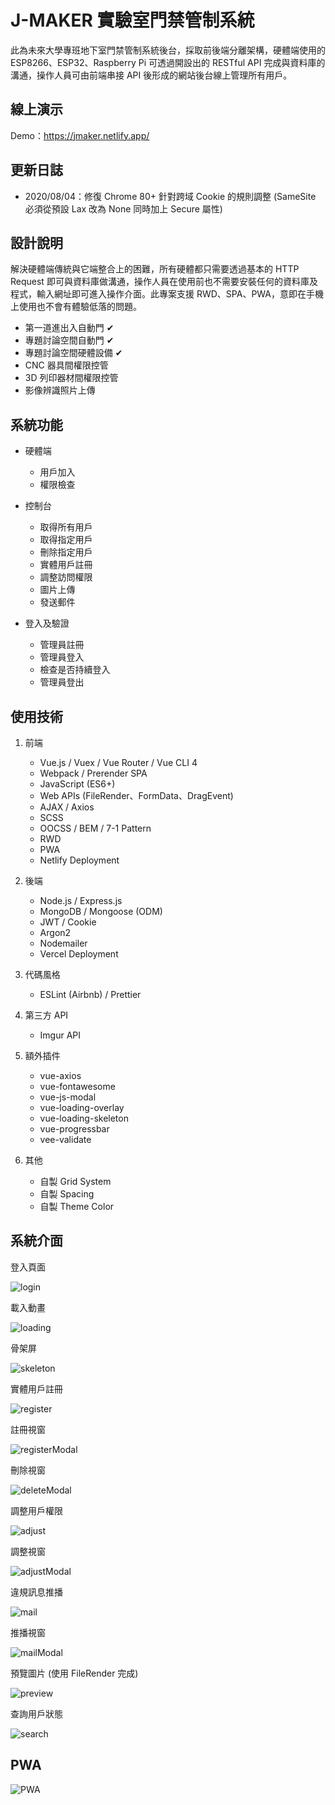 # J-MAKER 實驗室門禁管制系統

此為未來大學專班地下室門禁管制系統後台，採取前後端分離架構，硬體端使用的 ESP8266、ESP32、Raspberry Pi 可透過開設出的 RESTful API 完成與資料庫的溝通，操作人員可由前端串接 API 後形成的網站後台線上管理所有用戶。

## 線上演示

Demo：https://jmaker.netlify.app/

## 更新日誌

- 2020/08/04：修復 Chrome 80+ 針對跨域 Cookie 的規則調整 (SameSite 必須從預設 Lax 改為 None 同時加上 Secure 屬性)

## 設計說明

解決硬體端傳統與它端整合上的困難，所有硬體都只需要透過基本的 HTTP Request 即可與資料庫做溝通，操作人員在使用前也不需要安裝任何的資料庫及程式，輸入網址即可進入操作介面。此專案支援 RWD、SPA、PWA，意即在手機上使用也不會有體驗低落的問題。

- 第一道進出入自動門 ✔
- 專題討論空間自動門 ✔
- 專題討論空間硬體設備 ✔
- CNC 器具間權限控管
- 3D 列印器材間權限控管
- 影像辨識照片上傳

## 系統功能

- 硬體端

  - 用戶加入
  - 權限檢查

- 控制台

  - 取得所有用戶
  - 取得指定用戶
  - 刪除指定用戶
  - 實體用戶註冊
  - 調整訪問權限
  - 圖片上傳
  - 發送郵件

- 登入及驗證

  - 管理員註冊
  - 管理員登入
  - 檢查是否持續登入
  - 管理員登出

## 使用技術

1. 前端

   - Vue.js / Vuex / Vue Router / Vue CLI 4
   - Webpack / Prerender SPA
   - JavaScript (ES6+)
   - Web APIs (FileRender、FormData、DragEvent)
   - AJAX / Axios
   - SCSS
   - OOCSS / BEM / 7-1 Pattern
   - RWD
   - PWA
   - Netlify Deployment

2. 後端

   - Node.js / Express.js
   - MongoDB / Mongoose (ODM)
   - JWT / Cookie
   - Argon2
   - Nodemailer
   - Vercel Deployment

3. 代碼風格

   - ESLint (Airbnb) / Prettier

4. 第三方 API

   - Imgur API

5. 額外插件

   - vue-axios
   - vue-fontawesome
   - vue-js-modal
   - vue-loading-overlay
   - vue-loading-skeleton
   - vue-progressbar
   - vee-validate

6. 其他
   - 自製 Grid System
   - 自製 Spacing
   - 自製 Theme Color

## 系統介面

登入頁面

![login](https://i.imgur.com/iTRFHPo.png)

載入動畫

![loading](https://i.imgur.com/rpjJJj7.png)

骨架屏

![skeleton](https://i.imgur.com/yxmJ4pp.png)

實體用戶註冊

![register](https://i.imgur.com/CLsiyI0.png)

註冊視窗

![registerModal](https://i.imgur.com/6O5wMer.png)

刪除視窗

![deleteModal](https://i.imgur.com/UyQwCy6.png)

調整用戶權限

![adjust](https://i.imgur.com/xiSbekd.png)

調整視窗

![adjustModal](https://i.imgur.com/S17tDSN.png)

違規訊息推播

![mail](https://i.imgur.com/atafO2q.png)

推播視窗

![mailModal](https://i.imgur.com/iDmuvON.png)

預覽圖片 (使用 FileRender 完成)

![preview](https://i.imgur.com/S97Wz1L.png)

查詢用戶狀態

![search](https://i.imgur.com/ONtGQN0.png)

## PWA

![PWA](https://i.imgur.com/qOcgZML.png)
